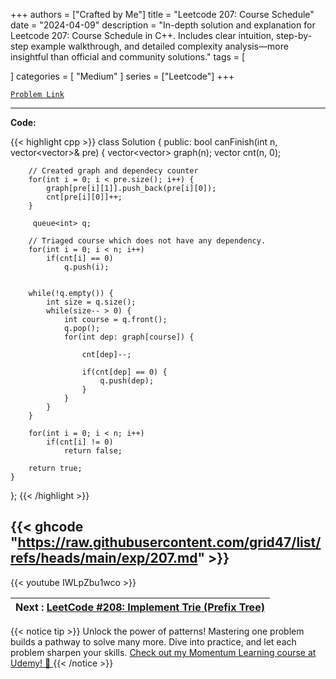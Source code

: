 
+++
authors = ["Crafted by Me"]
title = "Leetcode 207: Course Schedule"
date = "2024-04-09"
description = "In-depth solution and explanation for Leetcode 207: Course Schedule in C++. Includes clear intuition, step-by-step example walkthrough, and detailed complexity analysis—more insightful than official and community solutions."
tags = [
    
]
categories = [
    "Medium"
]
series = ["Leetcode"]
+++



[`Problem Link`](https://leetcode.com/problems/course-schedule/description/)

---

**Code:**

{{< highlight cpp >}}
class Solution {
public:
    bool canFinish(int n, vector<vector<int>>& pre) {
        vector<vector<int>> graph(n);
        vector<int> cnt(n, 0);

        // Created graph and dependecy counter
        for(int i = 0; i < pre.size(); i++) {
            graph[pre[i][1]].push_back(pre[i][0]);
            cnt[pre[i][0]]++;
        }

         queue<int> q;

        // Triaged course which does not have any dependency.
        for(int i = 0; i < n; i++)
            if(cnt[i] == 0)
                q.push(i);
       

        while(!q.empty()) {
            int size = q.size();
            while(size-- > 0) {
                int course = q.front();
                q.pop();
                for(int dep: graph[course]) {

                    cnt[dep]--;

                    if(cnt[dep] == 0) {
                        q.push(dep);
                    }
                }                
            }
        }

        for(int i = 0; i < n; i++)
            if(cnt[i] != 0)
                return false;   

        return true;
    }
};
{{< /highlight >}}

{{< ghcode "https://raw.githubusercontent.com/grid47/list/refs/heads/main/exp/207.md" >}}
---
{{< youtube IWLpZbu1wco >}}

| Next : [LeetCode #208: Implement Trie (Prefix Tree)](grid47.xyz/leetcode_208) |
| --- |
{{< notice tip >}}
Unlock the power of patterns! Mastering one problem builds a pathway to solve many more. Dive into practice, and let each problem sharpen your skills. [Check out my Momentum Learning course at Udemy! 🚀 ](https://www.udemy.com/course/algorithms-and-data-structures-in-cpp/)
{{< /notice >}}

